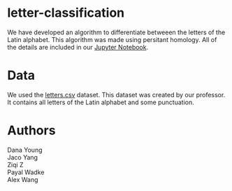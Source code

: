 # letter-classification
We have developed an algorithm to differentiate betweeen the letters of the Latin alphabet. This algorithm was made using persitant homology. All of the details are included in our [Jupyter Notebook](https://github.com/jacoyang/letter-classification/blob/master/LettterClassification.ipynb).  

# Data
We used the [letters.csv](https://github.com/jacoyang/letter-classification/blob/master/letters.csv) dataset. This dataset was created by our professor. It contains all letters of the Latin alphabet and some punctuation. 

# Authors
Dana Young <br />
Jaco Yang <br />
Ziqi Z <br />
Payal Wadke <br />
Alex Wang
